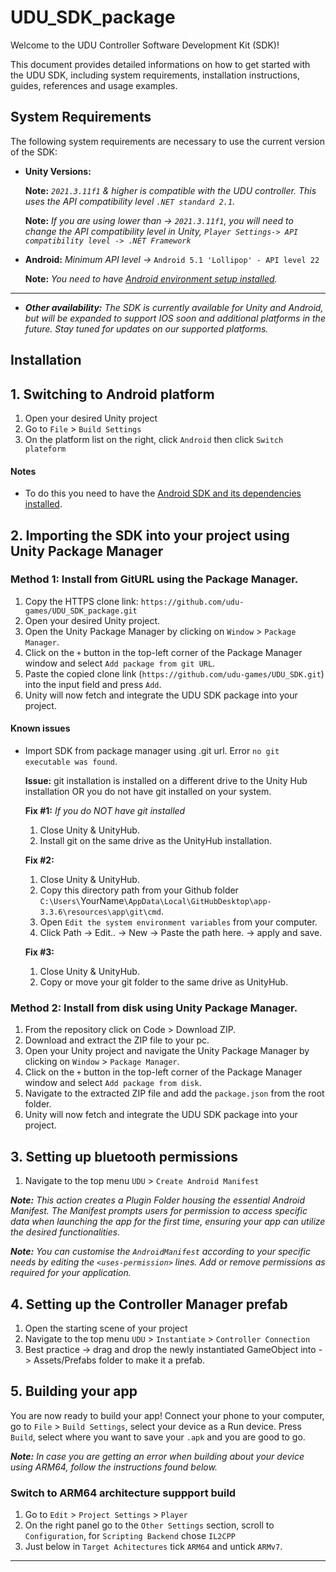 # UDU_SDK_package

Welcome to the UDU Controller Software Development Kit (SDK)!

This document provides detailed informations on how to get started with the UDU SDK, including system requirements, installation instructions, guides, references and usage examples.

## System Requirements

The following system requirements are necessary to use the current version of the SDK:

* **Unity Versions:** 

    **Note:** *`2021.3.11f1` & higher is compatible with the UDU controller. This uses the API compatibility level `.NET standard 2.1`.*

    **Note:** *If you are using lower than -> `2021.3.11f1`, you will need to change the API compatibility level in Unity, `Player Settings-> API compatibility level -> .NET Framework`*

* **Android:** *Minimum API level ->* `Android 5.1 'Lollipop' - API level 22`

    **Note:** *You need to have [Android environment setup installed](https://docs.unity3d.com/Manual/android-sdksetup.html).* 
____________________________
* ***Other availability:*** *The SDK is currently available for Unity and Android, but will be expanded to support IOS soon and additional platforms in the future. Stay tuned for updates on our supported platforms.*

## Installation

## 1. Switching to Android platform

1. Open your desired Unity project
2. Go to `File` > `Build Settings`
3. On the platform list on the right, click `Android` then click `Switch plateform`
#### Notes
* To do this you need to have the [Android SDK and its dependencies installed](https://docs.unity3d.com/Manual/android-sdksetup.html).

## 2. Importing the SDK into your project using Unity Package Manager

### Method 1: Install from GitURL using the Package Manager.

1. Copy the HTTPS clone link: `https://github.com/udu-games/UDU_SDK_package.git`
2. Open your desired Unity project.
3. Open the Unity Package Manager by clicking on `Window` > `Package Manager`.
4. Click on the `+` button in the top-left corner of the Package Manager window and select `Add package from git URL`.
5. Paste the copied clone link (`https://github.com/udu-games/UDU_SDK.git`) into the input field and press `Add`.
6. Unity will now fetch and integrate the UDU SDK package into your project.

#### Known issues
* Import SDK from package manager using .git url. Error `no git executable was found`.

  **Issue:** git installation is installed on a different drive to the Unity Hub installation OR you do not have git installed on your system.

  **Fix #1:** *If you do NOT have git installed*
  1. Close Unity & UnityHub.
  2. Install git on the same drive as the UnityHub installation.

  **Fix #2:**
  1. Close Unity & UnityHub.
  2. Copy this directory path from your Github folder `C:\Users\`YourName`\AppData\Local\GitHubDesktop\app-3.3.6\resources\app\git\cmd`.
  3. Open `Edit the system environment variables` from your computer.
  4. Click Path -> Edit.. -> New -> Paste the path here. -> apply and save.
 
  **Fix #3:**
  1. Close Unity & UnityHub.
  2. Copy or move your git folder to the same drive as UnityHub.

### Method 2: Install from disk using Unity Package Manager.

1. From the repository click on Code > Download ZIP.
2. Download and extract the ZIP file to your pc.
4. Open your Unity project and navigate the Unity Package Manager by clicking on `Window` > `Package Manager`.
5. Click on the `+` button in the top-left corner of the Package Manager window and select `Add package from disk`.
6. Navigate to the extracted ZIP file and add the `package.json` from the root folder.
7. Unity will now fetch and integrate the UDU SDK package into your project.

## 3. Setting up bluetooth permissions

1. Navigate to the top menu `UDU` > `Create Android Manifest`

***Note:*** 
*This action creates a Plugin Folder housing the essential Android Manifest. The Manifest prompts users for permission to access specific data when launching the app for the first time, ensuring your app can utilize the desired functionalities.*

***Note:*** 
*You can customise the `AndroidManifest` according to your specific needs by editing the `<uses-permission>` lines. Add or remove permissions as required for your application.*

## 4. Setting up the Controller Manager prefab 

1. Open the starting scene of your project
2. Navigate to the top menu `UDU` > `Instantiate` > `Controller Connection`
3. Best practice -> drag and drop the newly instantiated GameObject into -> Assets/Prefabs folder to make it a prefab.

## 5. Building your app

You are now ready to build your app! Connect your phone to your computer, go to `File` > `Build Settings`, select your device as a Run device.
Press `Build`, select where you want to save your `.apk` and you are good to go.

***Note:*** *In case you are getting an error when building about your device using ARM64, follow the instructions found below.*

### Switch to ARM64 architecture suppport build

1. Go to `Edit` > `Project Settings` > `Player`
2. On the right panel go to the `Other Settings` section, scroll to `Configuration`, for `Scripting Backend` chose `IL2CPP`
3. Just below in `Target Achitectures` tick `ARM64` and untick `ARMv7`.

---